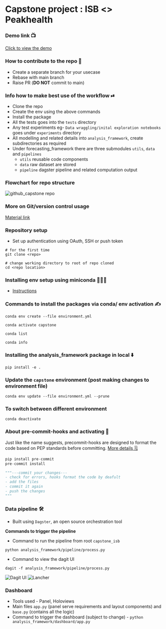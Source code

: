 # Capstone project : ISB <> Peakhealth

### Demo link 📺
[Click to view the demo ](https://www.canva.com/design/DAFJrdvMG4Y/lMlZ51AY9niIN_5QBLOBQQ/watch?utm_content=DAFJrdvMG4Y&utm_campaign=designshare&utm_medium=link&utm_source=publishsharelink)

### How to contribute to the repo 🤔
- Create a separate branch for your usecase 
- Rebase with main branch
- Raise PR (**DO NOT** commit to main)

### Info how to make best use of the workflow ⏯
- Clone the repo
- Create the env using the above commands 
- Install the package 
- All the tests goes into the `tests` directory 
- Any test experiments eg- `Data wraggling/inital exploration notebooks` goes under `experiments` directory
- All modelling and related details into `analysis_framework`, create subdirectories as required 
- Under forecasting_framework there are three submodules `utils`, `data` and `pipelines`
  - `utils` reusable code components
  - `data` raw dataset are stored 
  - `pipeline` dagster pipeline and related computation output
  
### Flowchart for repo structure 
![github_capstone repo](https://user-images.githubusercontent.com/17350312/183260548-a2b2c501-b4eb-4d7b-bf79-478a8658ffaa.png)

### More on Git/version control usage 
[Material link](https://gist.github.com/sayantikabanik/8189ffdeee52f5c8f072244f4be94069)

### Repository setup
- Set up authentication using OAuth, SSH or push token
```shell
# for the first time
git clone <repo>

# change working directory to root of repo cloned
cd <repo location>
```

### Installing env setup using miniconda 💁🏽‍♀️
- [Instructions](https://docs.conda.io/en/latest/miniconda.html)

### Commands to install the packages via conda/ env activation ✍️
```shell
conda env create --file environment.yml
```
```shell
conda activate capstone
```
```shell
conda list
```
```shell
conda info
```
### Installing the analysis_framework package in local ⬇️
```shell
pip install -e .
```

### Update the `capstone` environment (post making changes to environment file)
```shell
conda env update --file environment.yml --prune
```
### To switch between different environment
```shell
conda deactivate
```

### About pre-commit-hooks and activating 🔌
Just like the name suggests, precommit-hooks are designed to format the code based on PEP standards before committing. [More details 🗒](https://pre-commit.com/)
```python
pip install pre-commit
pre-commit install

"""---commit your changes---
- check for errors, hooks format the code by deafult
- add the files
- commit it again
- push the changes 
"""
```

### Data pipeline 🛠

- Built using `Dagster`, an open source orchestration tool 

**Commands to trigger the pipeline**
- Command to run the pipeline from root `capstone_isb`
```shell
python analysis_framework/pipeline/process.py
```
- Command to view the dagit UI
```shell
dagit -f analysis_framework/pipeline/process.py
```
![Dagit UI](https://user-images.githubusercontent.com/17350312/183594876-8ca08737-137b-4f8e-b19b-2b204febd0c0.png)
![Lancher](https://user-images.githubusercontent.com/17350312/183594904-07d0ae7f-be4f-4e37-957e-0207f63c512f.png)



### Dashboard

- Tools used - Panel, Holoviews 
- Main files `app.py` (panel serve requirements and layout components) and `base.py` (contains all the logic)
- Command to trigger the dashboard (subject to change) - `python analysis_framework/dashboard/app.py`

